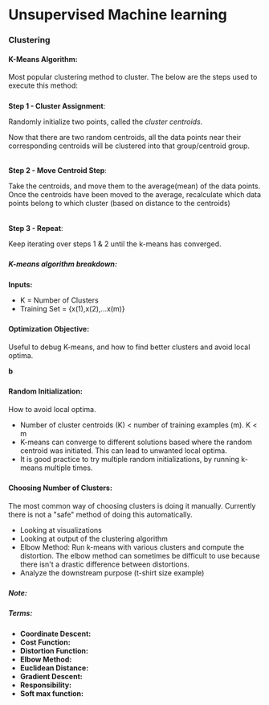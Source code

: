 # Unsupervised Machine learning

### Clustering
#### K-Means Algorithm:
 Most popular clustering method to cluster. The below are the steps used to execute this method:
 
#####
 
**Step 1 - Cluster Assignment**: 

Randomly initialize two points, called the *cluster centroids*. 

Now that there are two random centroids, all the data points near their corresponding centroids 
will be clustered into that group/centroid group.

######

**Step 2 - Move Centroid Step**: 

Take the centroids, and move them to the average(mean) of the
 data points. Once the centroids have been moved to the average, recalculate which data points
 belong to which cluster (based on distance to the centroids)
 
 
######

**Step 3 - Repeat**: 

 Keep iterating over steps 1 & 2 until the k-means has converged.
 
#####

##### K-means algorithm breakdown:

**Inputs:**
* K =  Number of Clusters
* Training Set = {x(1),x(2),...x(m)}

#####

#### Optimization Objective:

Useful to debug K-means, and how to find better clusters and 
avoid local optima. 


**b**

#####

#### Random Initialization:

How to avoid local optima.

* Number of cluster centroids (K) < number of training examples (m). K < m
* K-means can converge to different solutions based where the random centroid 
was initiated. This can lead to unwanted local optima. 
* It is good practice to try multiple random initializations, by
running k-means multiple times. 

#####


#### Choosing Number of Clusters:

The most common way of choosing clusters is doing it manually. Currently
there is not a "safe" method of doing this automatically. 

* Looking at visualizations
* Looking at output of the clustering algorithm
* Elbow Method: Run k-means with various clusters and compute the
distortion. The elbow method can sometimes be difficult to use because
there isn't a drastic difference between distortions. 
* Analyze the downstream purpose (t-shirt size example)



#####

##### Note:

#####

##### Terms:

* **Coordinate Descent:**
* **Cost Function:**
* **Distortion Function:** 
* **Elbow Method:**
* **Euclidean Distance:**
* **Gradient Descent:**
* **Responsibility:**
* **Soft max function:**
